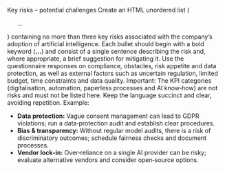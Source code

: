 Key risks – potential challenges
Create an HTML unordered list (<ul>…</ul>) containing no more than three key risks associated with the company’s adoption of artificial intelligence. Each bullet should begin with a bold keyword (<b>…</b>) and consist of a single sentence describing the risk and, where appropriate, a brief suggestion for mitigating it. Use the questionnaire responses on compliance, obstacles, risk appetite and data protection, as well as external factors such as uncertain regulation, limited budget, time constraints and data quality. Important: The KPI categories (digitalisation, automation, paperless processes and AI know‑how) are not risks and must not be listed here. Keep the language succinct and clear, avoiding repetition.
Example:
<ul>
  <li><b>Data protection:</b> Vague consent management can lead to GDPR violations; run a data‑protection audit and establish clear procedures.</li>
  <li><b>Bias & transparency:</b> Without regular model audits, there is a risk of discriminatory outcomes; schedule fairness checks and document processes.</li>
  <li><b>Vendor lock‑in:</b> Over‑reliance on a single AI provider can be risky; evaluate alternative vendors and consider open‑source options.</li>
</ul>
